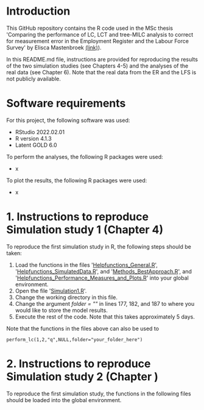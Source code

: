 # Introduction

This GitHub repository contains the R code used in the MSc thesis 'Comparing the performance of LC, LCT and tree-MILC analysis to correct for measurement error in the Employment Register and the Labour Force Survey' by Elisca Mastenbroek [(link)](https://github.com/eliscamastenbroek/master_thesis/blob/main/MSc_thesis.pdf)).

In this README.md file, instructions are provided for reproducing the results of the two simulation studies (see Chapters 4-5) and the analyses of the real data (see Chapter 6). Note that the real data from the ER and the LFS is not publicly available.

# Software requirements
For this project, the following software was used:
- RStudio 2022.02.01
- R version 4.1.3
- Latent GOLD 6.0

To perform the analyses, the following R packages were used:
- x

To plot the results, the following R packages were used:
- x


# 1. Instructions to reproduce Simulation study 1 (Chapter 4)
To reproduce the first simulation study in R, the following steps should be taken:
1. Load the functions in the files '[Helpfunctions_General.R](https://github.com/eliscamastenbroek/master_thesis/blob/main/Functions/Helpfunctions_General.R)', '[Helpfunctions_SimulatedData.R](https://github.com/eliscamastenbroek/master_thesis/blob/main/Functions/Helpfunctions_SimulatedData.R)', and '[Methods_BestApproach.R](https://github.com/eliscamastenbroek/master_thesis/blob/main/Functions/Methods_BestApproach.R)', and '[Helpfunctions_Performance_Measures_and_Plots.R](https://github.com/eliscamastenbroek/master_thesis/blob/main/Functions/Helpfunctions_Performance_Measures_and_Plots.R)' into your global environment.
2. Open the file '[Simulation1.R](https://github.com/eliscamastenbroek/master_thesis/blob/main/Simulation/Simulation1.R)'.
3. Change the working directory in this file.
4. Change the argument _folder = ""_ in lines 177, 182, and 187 to where you would like to store the model results.
5. Execute the rest of the code. Note that this takes approximately 5 days.

Note that the functions in the files above can also be used to 
```{r}
perform_lc(1,2,"q",NULL,folder="your_folder_here")
```

# 2. Instructions to reproduce Simulation study 2 (Chapter )
To reproduce the first simulation study, the functions in the following files should be loaded into the global environment.



